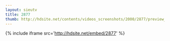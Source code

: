 ```yaml
---
layout: sieutv
title: 2877
thumb: http://hdsite.net/contents/videos_screenshots/2000/2877/preview_360p.mp4.jpg
---
```

{% include iframe src='http://hdsite.net/embed/2877' %}
 
